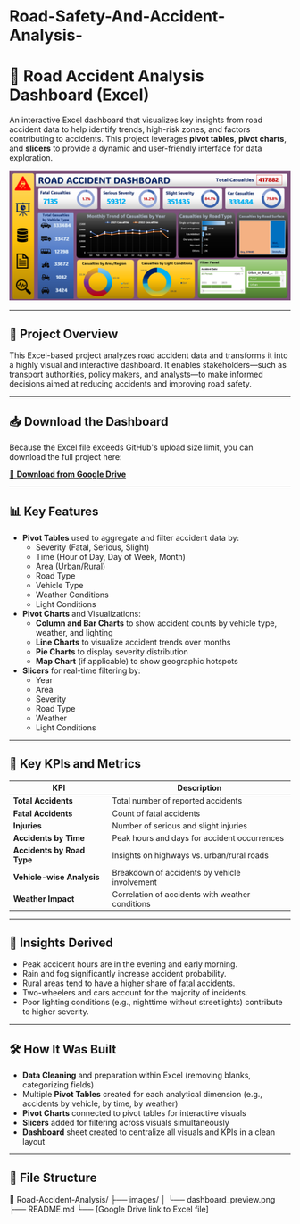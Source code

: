 # Road-Safety-And-Accident-Analysis-
# 🚧 Road Accident Analysis Dashboard (Excel)

An interactive Excel dashboard that visualizes key insights from road accident data to help identify trends, high-risk zones, and factors contributing to accidents. This project leverages **pivot tables**, **pivot charts**, and **slicers** to provide a dynamic and user-friendly interface for data exploration.

![Dashboard Preview](images/Road_Accidents_Dashboard.png)

---

## 📁 Project Overview

This Excel-based project analyzes road accident data and transforms it into a highly visual and interactive dashboard. It enables stakeholders—such as transport authorities, policy makers, and analysts—to make informed decisions aimed at reducing accidents and improving road safety.

---

## 📥 Download the Dashboard

Because the Excel file exceeds GitHub's upload size limit, you can download the full project here:

[🔗 **Download from Google Drive**](https://docs.google.com/spreadsheets/d/1gzjyp6vfsfofS-sGnvo9SnGLWfU40cxs/edit?usp=drive_link&ouid=116450871793561022907&rtpof=true&sd=true)

---

## 📊 Key Features

- **Pivot Tables** used to aggregate and filter accident data by:
  - Severity (Fatal, Serious, Slight)
  - Time (Hour of Day, Day of Week, Month)
  - Area (Urban/Rural)
  - Road Type
  - Vehicle Type
  - Weather Conditions
  - Light Conditions
- **Pivot Charts** and Visualizations:
  - **Column and Bar Charts** to show accident counts by vehicle type, weather, and lighting
  - **Line Charts** to visualize accident trends over months
  - **Pie Charts** to display severity distribution
  - **Map Chart** (if applicable) to show geographic hotspots
- **Slicers** for real-time filtering by:
  - Year
  - Area
  - Severity
  - Road Type
  - Weather
  - Light Conditions

---

## 📌 Key KPIs and Metrics

| KPI                       | Description                                        |
|---------------------------|----------------------------------------------------|
| **Total Accidents**       | Total number of reported accidents                 |
| **Fatal Accidents**       | Count of fatal accidents                           |
| **Injuries**              | Number of serious and slight injuries              |
| **Accidents by Time**     | Peak hours and days for accident occurrences       |
| **Accidents by Road Type**| Insights on highways vs. urban/rural roads         |
| **Vehicle-wise Analysis** | Breakdown of accidents by vehicle involvement      |
| **Weather Impact**        | Correlation of accidents with weather conditions   |

---

## 🧠 Insights Derived

- Peak accident hours are in the evening and early morning.
- Rain and fog significantly increase accident probability.
- Rural areas tend to have a higher share of fatal accidents.
- Two-wheelers and cars account for the majority of incidents.
- Poor lighting conditions (e.g., nighttime without streetlights) contribute to higher severity.

---

## 🛠️ How It Was Built

- **Data Cleaning** and preparation within Excel (removing blanks, categorizing fields)
- Multiple **Pivot Tables** created for each analytical dimension (e.g., accidents by vehicle, by time, by weather)
- **Pivot Charts** connected to pivot tables for interactive visuals
- **Slicers** added for filtering across visuals simultaneously
- **Dashboard** sheet created to centralize all visuals and KPIs in a clean layout

---

## 📂 File Structure
📁 Road-Accident-Analysis/
├── images/
│ └── dashboard_preview.png
├── README.md
└── [Google Drive link to Excel file]
